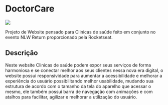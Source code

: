 # DoctorCare

<img src="https://cdn.discordapp.com/attachments/965066624556232737/971537045778493460/Captura_de_tela_de_2022-05-04_19-21-05.png">

Projeto de Website pensado para Clinicas de saúde feito em conjunto no evento NLW Return proporcionado pela Rocketseat.

## Descrição

<p> Neste website Clinicas de saúde podem expor seus serviços de forma harmoniosa e se conectar melhor aos seus clientes nessa nova era digital,  o website possui responsividade para aumentar a acessibilidade e melhorar a experiência do usuário possibilitando melhor usabilidade, mudando sua estrutura de acordo com o tamanho da tela do aparelho que acessar o mesmo, ele também possui barra de navegação com animações e com atalhos para facilitar, agilizar e melhorar a utilização do usuário.</p>




